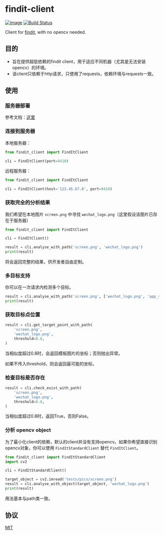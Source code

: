 # findit-client

[![image](https://img.shields.io/pypi/pyversions/requests.svg)](https://pypi.org/project/requests/)
[![Build Status](https://travis-ci.org/williamfzc/findit-client.svg?branch=master)](https://travis-ci.org/williamfzc/findit-client)

Client for [findit](https://github.com/williamfzc/findit), with no opencv needed.

## 目的

- 旨在提供超低依赖的findit client，用于适应不同机器（尤其是无法安装opencv）的环境。
- 该client只依赖于http请求，只使用了requests，依赖环境与requests一致。

## 使用

### 服务器部署

参考文档：[这里](https://williamfzc.github.io/findit/#/usage/client+server?id=服务端部署)

### 连接到服务器

本地服务器：

```python
from findit_client import FindItClient

cli = FindItClient(port=9410)
```

远程服务器：

```python
from findit_client import FindItClient

cli = FindItClient(host='123.45.67.8', port=9410)
```

### 获取完全的分析结果

我们希望在本地图片 `screen.png` 中寻找 `wechat_logo.png`（这里假设该图片已存在于服务器）

```python
from findit_client import FindItClient

cli = FindItClient()

result = cli.analyse_with_path('screen.png', 'wechat_logo.png')
print(result)
```

将会返回完整的结果，供开发者自由定制。

### 多目标支持

你可以在一次请求内检测多个目标。

```python
result = cli.analyse_with_path('screen.png', ['wechat_logo.png', 'app_store_logo.png'])
print(result)
```

### 获取目标点位置

```python
result = cli.get_target_point_with_path(
    'screen.png',
    'wechat_logo.png',
    threshold=0.8,
)
```

当相似度超过0.8时，会返回模板图片的坐标；否则抛出异常。

如果不传入threshold，则会返回最可能的坐标。

### 检查目标是否存在

```python
result = cli.check_exist_with_path(
    'screen.png',
    'wechat_logo.png',
    threshold=0.8,
)
```

当相似度超过0.8时，返回True，否则False。

### 分析 opencv object

为了最小化client的依赖，默认的client并没有支持opencv。如果你希望直接识别opencv对象，你可以使用 `FindItStandardClient` 替代 `FindItClient`。

```python
from findit_client import FindItStandardClient
import cv2

cli = FindItStandardClient()

target_object = cv2.imread('tests/pics/screen.png')
result = cli.analyse_with_object(target_object, 'wechat_logo.png')
print(result)
```

用法基本与path类一致。

## 协议

[MIT](LICENSE)
